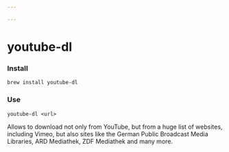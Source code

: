 ```yaml
---

---
```


# youtube-dl

### Install
```shell
brew install youtube-dl
```

### Use
```shell
youtube-dl <url>
```

Allows to download not only from YouTube, but from a huge list of websites, including Vimeo, but also sites like the German Public Broadcast Media Libraries, ARD Mediathek, ZDF Mediathek and many more.

